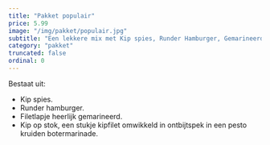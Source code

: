 ```yaml
---
title: "Pakket populair"
price: 5.99
image: "/img/pakket/populair.jpg"
subtitle: "Een lekkere mix met Kip spies, Runder Hamburger, Gemarineerd filetlapje, en Kip op stok."
category: "pakket"
truncated: false
ordinal: 0
---
```


Bestaat uit:
- Kip spies.
- Runder hamburger.
- Filetlapje heerlijk gemarineerd.
- Kip op stok, een stukje kipfilet omwikkeld in ontbijtspek in een pesto kruiden botermarinade.
